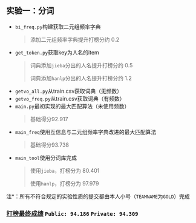 ## 实验一：分词

- `bi_freq.py`构建获取二元组频率字典
  > 添加二元组频率字典提升打榜分约 0.2
- `get_token.py`获取key为人名的item
  > 词典添加`jieba`分出的人名提升打榜分约 0.5
  > 
  > 词典添加`hanlp`分出的人名提升打榜分约 1.2
- `getvo_all.py`从train.csv获取词典（无频数）
- `getvo_freq.py`从train.csv获取词典（有频数）
- `main.py`最初实现的最大匹配算法（未使用频数）
  > 基础得分92.917
- `main_freq`使用互信息与二元组频率字典改进的最大匹配算法
  > 基础得分93.738
- `main_tool`使用分词库完成
  > 使用`jieba`，打榜分为 80.401
  >
  > 使用`hanlp`，打榜分为 97.979

注*：所有不符合规定的实验性质的提交都由本人小号（`TEAMNAME`为`GOLD`）完成

### [打榜最终成绩](https://www.kaggle.com/competitions/csu-ai-inclass-nlp-2023/leaderboard?tab=public) `Public: 94.186` `Private: 94.309`